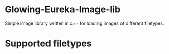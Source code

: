 # Glowing-Eureka-Image-lib
Simple image library written in c++ for loading images of different filetypes.

# Supported filetypes
